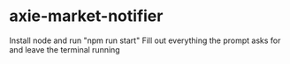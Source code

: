 # axie-market-notifier
Install node and run "npm run start"
Fill out everything the prompt asks for and leave the terminal running
